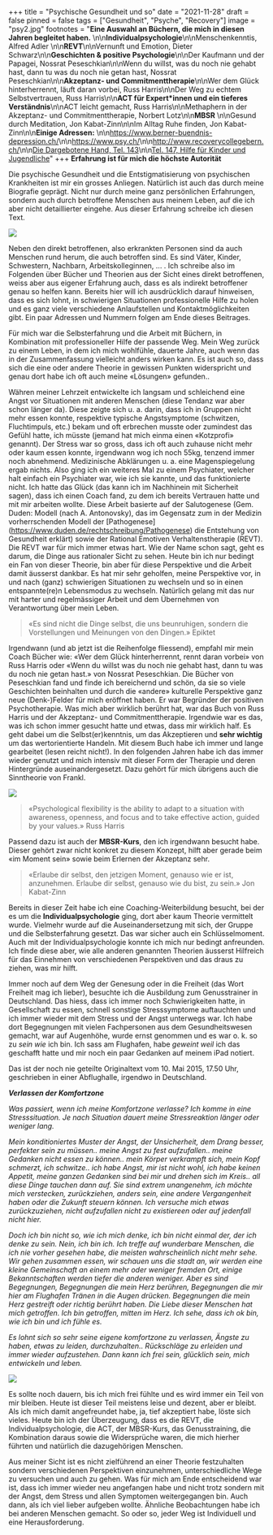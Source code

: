 +++
title = "Psychische Gesundheit und so"
date = "2021-11-28"
draft = false
pinned = false
tags = ["Gesundheit", "Psyche", "Recovery"]
image = "psy2.jpg"
footnotes = "**Eine Auswahl an Büchern, die mich in diesen Jahren begleitet haben.** \n\n**Individualpsychologie**\n\nMenschenkenntis, Alfred Adler \n\n**REVT**\n\nVernunft und Emotion, Dieter Schwarz\n\n**Geschichten & positive Psychologie**\n\nDer Kaufmann und der Papagei, Nossrat Peseschkian\n\nWenn du willst, was du noch nie gehabt hast, dann tu was du noch nie getan hast, Nossrat Peseschkian\n\n**Akzeptanz- und Commitmenttherapie**\n\nWer dem Glück hinterherrennt, läuft daran vorbei, Russ Harris\n\nDer Weg zu echtem Selbstvertrauen, Russ Harris\n\n**ACT für Expert*innen und ein tieferes Verständnis**\n\nACT leicht gemacht, Russ Harris\n\nMethaphern in der Akzeptanz- und Commitmenttherapie, Norbert Lotz\n\n**MBSR** \n\nGesund durch Meditation, Jon Kabat-Zinn\n\nIm Alltag Ruhe finden, Jon Kabat-Zinn\n\n**Einige Adressen:** \n\n<https://www.berner-buendnis-depression.ch/>\n\n<https://www.psy.ch/>\n\n<http://www.recoverycollegebern.ch/>\n\n[Die Dargebotene Hand, Tel. 143](https://www.143.ch/)\n\n[Tel. 147, Hilfe für Kinder und Jugendliche](https://www.147.ch/de/)"
+++
**Erfahrung ist für mich die höchste Autorität** 

Die psychische Gesundheit und die Entstigmatisierung von psychischen Krankheiten ist mir ein grosses Anliegen. Natürlich ist auch das durch meine Biografie geprägt. Nicht nur durch meine ganz persönlichen Erfahrungen, sondern auch durch betroffene Menschen aus meinem Leben, auf die ich aber nicht detaillierter eingehe. Aus dieser Erfahrung schreibe ich diesen Text. 

![](psy3.jpg)

Neben den direkt betroffenen, also erkrankten Personen sind da auch Menschen rund herum, die auch betroffen sind. Es sind Väter, Kinder, Schwestern, Nachbarn, Arbeitskolleginnen, ... . Ich schreibe also im Folgenden über Bücher und Theorien aus der Sicht eines direkt betroffenen, weiss aber aus eigener Erfahrung auch, dass es als indirekt betroffener genau so helfen kann. Bereits hier will ich ausdrücklich darauf hinweisen, dass es sich lohnt, in schwierigen Situationen professionelle Hilfe zu holen und es ganz viele verschiedene Anlaufstellen und Kontaktmöglichkeiten gibt. Ein paar Adressen und Nummern folgen am Ende dieses Beitrages.

Für mich war die Selbsterfahrung und die Arbeit mit Büchern, in Kombination mit professioneller Hilfe der passende Weg. Mein Weg zurück zu einem Leben, in dem ich mich wohlfühle, dauerte Jahre, auch wenn das in der Zusammenfassung vielleicht anders wirken kann. Es ist auch so, dass sich die eine oder andere Theorie in gewissen Punkten widerspricht und genau dort habe ich oft auch meine «Lösungen» gefunden..

Währen meiner Lehrzeit entwickelte ich langsam und schleichend eine Angst vor Situationen mit anderen Menschen (diese Tendanz war aber schon länger da). Diese zeigte sich u. a. darin, dass ich in Gruppen nicht mehr essen konnte, respektive typische Angstsymptome (schwitzen, Fluchtimpuls, etc.) bekam und oft erbrechen musste oder zumindest das Gefühl hatte, ich müsste (jemand hat mich einma einen «Kotzprofi» genannt). Der Stress war so gross, dass ich oft auch zuhause nicht mehr oder kaum essen konnte, irgendwann wog ich noch 55kg, tenzend immer noch abnehmend. Medizinische Abklärungen u. a. eine Magenspiegelung ergab nichts. Also ging ich ein weiteres Mal zu einem Psychiater, welcher halt einfach ein Psychiater war, wie ich sie kannte, und das funktionierte nicht. Ich hatte das Glück (das kann ich im Nachhinein mit Sicherheit sagen), dass ich einen Coach fand, zu dem ich bereits Vertrauen hatte und mit mir arbeiten wollte. Diese Arbeit basierte auf der Salutogenese (Gem. Duden: Modell (nach A. Antonovsky), das im Gegensatz zum in der Medizin vorherrschenden Modell der \[Pathogenese](https://www.duden.de/rechtschreibung/Pathogenese) die Entstehung von Gesundheit erklärt) sowie der Rational Emotiven Verhaltenstherapie (REVT). Die REVT war für mich immer etwas hart. Wie der Name schon sagt, geht es darum, die Dinge aus rationaler Sicht zu sehen. Heute bin ich nur bedingt ein Fan von dieser Theorie, bin aber für diese Perspektive und die Arbeit damit äusserst dankbar. Es hat mir sehr geholfen, meine Perspektive vor, in und nach (ganz) schwierigen Situationen zu wechseln und so in einen entspannte(re)n Lebensmodus zu wechseln. Natürlich gelang mit das nur mit harter und regelmässiger Arbeit und dem Übernehmen von Verantwortung über mein Leben.

> «Es sind nicht die Dinge selbst, die uns beunruhigen, sondern die Vorstellungen und Meinungen von den Dingen.» Epiktet 

Irgendwann (und ab jetzt ist die Reihenfolge fliessend), empfahl mir mein Coach Bücher wie: «Wer dem Glück hinterherrennt, rennt daran vorbei» von Russ Harris oder «Wenn du willst was du noch nie gehabt hast, dann tu was du noch nie getan hast.» von Nossrat Peseschkian. Die Bücher von Peseschkian fand und finde ich bereichernd und schön, da sie so viele Geschichten beinhalten und durch die «andere» kulturelle Perspektive ganz neue (Denk-)Felder für mich eröffnet haben. Er war Begründer der positiven Psychotherapie. Was mich aber wirklich berührt hat, war das Buch von Russ Harris und der Akzeptanz- und Commitmenttherapie. Irgendwie war es das, was ich schon immer gesucht hatte und etwas, dass mir wirklich half. Es geht dabei um die Selbst(er)kenntnis, um das Akzeptieren und **sehr wichtig** um das wertorientierte Handeln. Mit diesem Buch habe ich immer und lange gearbeitet (lesen reicht nicht!). In den folgenden Jahren habe ich das immer wieder genutzt und mich intensiv mit dieser Form der Therapie und deren Hintergründe auseinandergesetzt. Dazu gehört für mich übrigens auch die Sinntheorie von Frankl.

![](psy2.jpg)

> «Psychological flexibility is the ability to adapt to a situation with awareness, openness, and focus and to take effective action, guided by your values.» Russ Harris

Passend dazu ist auch der **MBSR-Kurs**, den ich irgendwann besucht habe. Dieser gehört zwar nicht konkret zu diesem Konzept, hilft aber gerade beim «im Moment sein» sowie beim Erlernen der Akzeptanz sehr. 

> «Erlaube dir selbst, den jetzigen Moment, genauso wie er ist, anzunehmen. Erlaube dir selbst, genauso wie du bist, zu sein.» Jon Kabat-Zinn

Bereits in dieser Zeit habe ich eine Coaching-Weiterbildung besucht, bei der es um die **Individualpsychologie** ging, dort aber kaum Theorie vermittelt wurde. Vielmehr wurde auf die Auseinandersetzung mit sich, der Gruppe und die Selbsterfahrung gesetzt. Das war sicher auch ein Schlüsselmoment. Auch mit der Individualpsychologie konnte ich mich nur bedingt anfreunden. Ich finde diese aber, wie alle anderen genannten Theorien äusserst Hilfreich für das Einnehmen von verschiedenen Perspektiven und das draus zu ziehen, was mir hilft.

Immer noch auf dem Weg der Genesung oder in die Freiheit (das Wort Freiheit mag ich lieber), besuchte ich die Ausbildung zum Genusstrainer in Deutschland. Das hiess, dass ich immer noch Schwierigkeiten hatte, in Gesellschaft zu essen, schnell sonstige Stresssymptome auftauchten und ich immer wieder mit dem Stress und der Angst unterwegs war. Ich habe dort Begegnungen mit vielen Fachpersonen aus dem Gesundheitswesen gemacht, war auf Augenhöhe, wurde ernst genommen und es war o. k. so zu *sein wie* ich bin. Ich sass am Flughafen, habe *geweint weil* ich das geschafft hatte und mir noch ein paar Gedanken auf meinem iPad notiert. 

Das ist der noch nie geteilte Originaltext vom 10. Mai 2015, 17.50 Uhr, geschrieben in einer Abflughalle, irgendwo in Deutschland.

***Verlassen der Komfortzone***

*Was passiert, wenn ich meine Komfortzone verlasse? Ich komme in eine Stresssituation. Je nach Situation dauert meine Stressreaktion länger oder weniger lang.*

*Mein konditioniertes Muster der Angst, der Unsicherheit, dem Drang besser, perfekter sein zu müssen.. meine Angst zu fest aufzufallen.. meine Gedanken nicht essen zu können.. mein Körper verkrampft sich, mein Kopf schmerzt, ich schwitze.. ich habe Angst, mir ist nicht wohl, ich habe keinen Appetit, meine ganzen Gedanken sind bei mir und drehen sich im Kreis.. all diese Dinge tauchen dann auf. Sie sind extrem unangenehm, ich möchte mich verstecken, zurückziehen, anders sein, eine andere Vergangenheit haben oder die Zukunft steuern können. Ich versuche mich etwas zurückzuziehen, nicht aufzufallen nicht zu existiereen oder auf jedenfall nicht hier.* 

*Doch ich bin nicht so, wie ich mich denke, ich bin nicht einmal der, der ich denke zu sein. Nein, ich bin ich. Ich treffe auf wunderbare Menschen, die ich nie vorher gesehen habe, die meisten wahrscheinlich nicht mehr sehe. Wir gehen zusammen essen, wir schauen uns die stadt an, wir werden eine kleine Gemeinschaft an einem mehr oder weniger fremden Ort, einige Bekanntschaften werden tiefer die anderen weniger. Aber es sind Begegnungen, Begegnungen die mein Herz berühren, Begegnungen die mir hier am Flughafen Tränen in die Augen drücken. Begegnungen die mein Herz gestreift oder richtig berührt haben. Die Liebe dieser Menschen hat mich getroffen. Ich bin getroffen, mitten im Herz. Ich sehe, dass ich ok bin, wie ich bin und ich fühle es.* 

*Es lohnt sich so sehr seine eigene komfortzone zu verlassen, Ängste zu haben, etwas zu leiden, durchzuhalten.. Rückschläge zu erleiden und immer wieder aufzustehen. Dann kann ich frei sein, glücklich sein, mich entwickeln und leben.*

![](psy1.jpg)

Es sollte noch dauern, bis ich mich frei fühlte und es wird immer ein Teil von mir bleiben. Heute ist dieser Teil meistens leise und dezent, aber er bleibt. Als ich mich damit angefreundet habe, ja, tief akzeptiert habe, löste sich vieles. Heute bin ich der Überzeugung, dass es die REVT, die Individualpsychologie, die ACT, der MBSR-Kurs, das Genusstraining, die Kombination daraus sowie die Widersprüche waren, die mich hierher führten und natürlich die dazugehörigen Menschen.

Aus meiner Sicht ist es nicht zielführend an einer Theorie festzuhalten sondern verschiedenen Perspektiven einzunehmen, unterschiedliche Wege zu versuchen und auch zu gehen. Was für mich am Ende entscheidend war ist, dass ich immer wieder neu angefangen habe und nicht trotz sondern mit der Angst, dem Stress und allen Symptomen weitergegangen bin. Auch dann, als ich viel lieber aufgeben wollte. Ähnliche Beobachtungen habe ich bei anderen Menschen gemacht. So oder so, jeder Weg ist Individuell und eine Herausforderung.